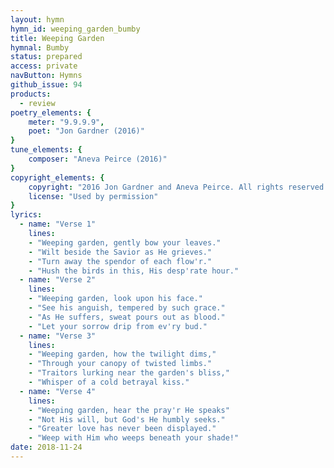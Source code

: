 ```yaml
---
layout: hymn
hymn_id: weeping_garden_bumby
title: Weeping Garden
hymnal: Bumby
status: prepared
access: private
navButton: Hymns
github_issue: 94
products:
  - review
poetry_elements: {
    meter: "9.9.9.9",
    poet: "Jon Gardner (2016)"
}
tune_elements: {
    composer: "Aneva Peirce (2016)"
}
copyright_elements: {
    copyright: "2016 Jon Gardner and Aneva Peirce. All rights reserved.",
    license: "Used by permission"
}
lyrics:
  - name: "Verse 1"
    lines:
    - "Weeping garden, gently bow your leaves."
    - "Wilt beside the Savior as He grieves."
    - "Turn away the spendor of each flow'r."
    - "Hush the birds in this, His desp'rate hour."
  - name: "Verse 2"
    lines:
    - "Weeping garden, look upon his face."
    - "See his anguish, tempered by such grace."
    - "As He suffers, sweat pours out as blood."
    - "Let your sorrow drip from ev'ry bud."
  - name: "Verse 3"
    lines:
    - "Weeping garden, how the twilight dims,"
    - "Through your canopy of twisted limbs."
    - "Traitors lurking near the garden's bliss,"
    - "Whisper of a cold betrayal kiss."
  - name: "Verse 4"
    lines:
    - "Weeping garden, hear the pray'r He speaks"
    - "Not His will, but God's He humbly seeks."
    - "Greater love has never been displayed."
    - "Weep with Him who weeps beneath your shade!"
date: 2018-11-24
---
```


